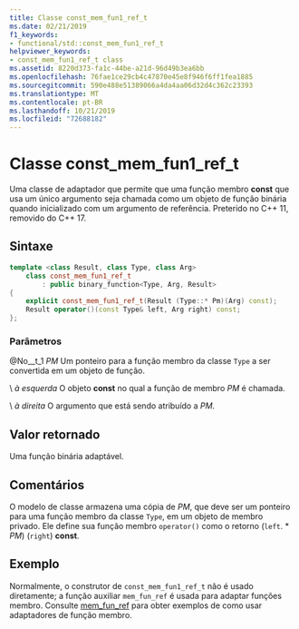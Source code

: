 ```yaml
---
title: Classe const_mem_fun1_ref_t
ms.date: 02/21/2019
f1_keywords:
- functional/std::const_mem_fun1_ref_t
helpviewer_keywords:
- const_mem_fun1_ref_t class
ms.assetid: 8220d373-fa1c-44be-a21d-96d49b3ea6bb
ms.openlocfilehash: 76fae1ce29cb4c47870e45e8f946f6ff1fea1885
ms.sourcegitcommit: 590e488e51389066a4da4aa06d32d4c362c23393
ms.translationtype: MT
ms.contentlocale: pt-BR
ms.lasthandoff: 10/21/2019
ms.locfileid: "72688182"
---
```

# <a name="const_mem_fun1_ref_t-class"></a>Classe const_mem_fun1_ref_t

Uma classe de adaptador que permite que uma função membro **const** que usa um único argumento seja chamada como um objeto de função binária quando inicializado com um argumento de referência. Preterido no C++ 11, removido do C++ 17.

## <a name="syntax"></a>Sintaxe

```cpp
template <class Result, class Type, class Arg>
    class const_mem_fun1_ref_t
        : public binary_function<Type, Arg, Result>
{
    explicit const_mem_fun1_ref_t(Result (Type::* Pm)(Arg) const);
    Result operator()(const Type& left, Arg right) const;
};
```

### <a name="parameters"></a>Parâmetros

@No__t_1 *PM*
Um ponteiro para a função membro da classe `Type` a ser convertida em um objeto de função.

\ *à esquerda*
O objeto **const** no qual a função de membro *PM* é chamada.

\ *à direita*
O argumento que está sendo atribuído a *PM*.

## <a name="return-value"></a>Valor retornado

Uma função binária adaptável.

## <a name="remarks"></a>Comentários

O modelo de classe armazena uma cópia de *PM*, que deve ser um ponteiro para uma função membro da classe `Type`, em um objeto de membro privado. Ele define sua função membro `operator()` como o retorno (`left`. \* *PM*) (`right`) **const**.

## <a name="example"></a>Exemplo

Normalmente, o construtor de `const_mem_fun1_ref_t` não é usado diretamente; a função auxiliar `mem_fun_ref` é usada para adaptar funções membro. Consulte [mem_fun_ref](../standard-library/functional-functions.md#mem_fun_ref) para obter exemplos de como usar adaptadores de função membro.
